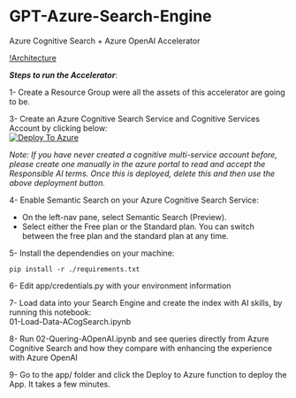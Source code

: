 # GPT-Azure-Search-Engine
Azure Cognitive Search + Azure OpenAI Accelerator

[!Architecture](GPT-Smart-Search-Architecture.jpg)


***Steps to run the Accelerator***:

1- Create a Resource Group were all the assets of this accelerator are going to be.

3- Create an Azure Cognitive Search Service and Cognitive Services Account by clicking below: <br>
[![Deploy To Azure](https://aka.ms/deploytoazurebutton)](https://portal.azure.com/#create/Microsoft.Template/uri/https%3A%2F%2Fraw.githubusercontent.com%2Fpablomarin%2FGPT-Azure-Search-Engine%2Fmain%2Fazuredeploy.json) 

_Note: If you have never created a cognitive multi-service account before, please create one manually in the azure portal to read and accept the Responsible AI terms. Once this is deployed, delete this and then use the above deployment button._

4- Enable Semantic Search on your Azure Cognitive Search Service: 
- On the left-nav pane, select Semantic Search (Preview).
- Select either the Free plan or the Standard plan. You can switch between the free plan and the standard plan at any time.

5- Install the dependendies on your machine:
```
pip install -r ./requirements.txt
```
6- Edit app/credentials.py with your environment information

7- Load data into your Search Engine and create the index with AI skills, by running this notebook:<br>
01-Load-Data-ACogSearch.ipynb

8- Run 02-Quering-AOpenAI.ipynb  and see queries directly from Azure Cognitive Search and how they compare with enhancing the experience with Azure OpenAI

9- Go to the app/ folder and click the Deploy to Azure function to deploy the App. It takes a few minutes.



